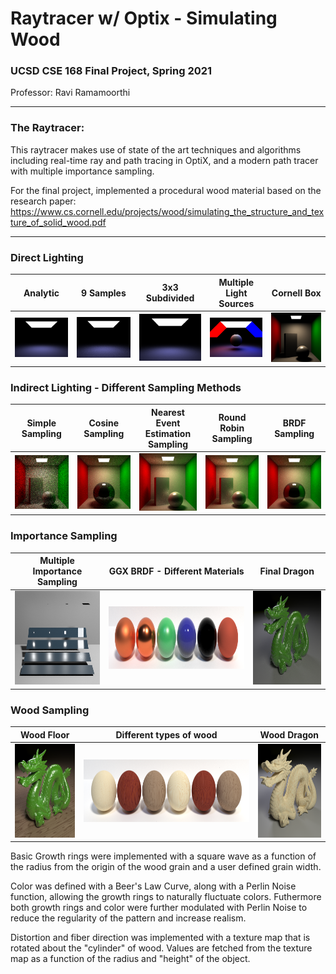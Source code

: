# Raytracer w/ Optix - Simulating Wood
### UCSD CSE 168 Final Project, Spring 2021

Professor: Ravi Ramamoorthi

---

### The Raytracer:
This raytracer makes use of state of the art techniques and algorithms including real-time ray and path tracing in OptiX, and a modern path tracer with multiple importance sampling.

For the final project, implemented a procedural wood material based on the research paper:
https://www.cs.cornell.edu/projects/wood/simulating_the_structure_and_texture_of_solid_wood.pdf

---

### Direct Lighting

|Analytic|9 Samples|3x3 Subdivided|Multiple <br> Light Sources|Cornell Box|
|:-:|:-:|:-:|:-:|:-:|
| <img src="https://github.com/TobeyPineda/Raytracer-with-Optix-and-Wood-Simulation/blob/main/Images/analytic.png" width="150" /> |  <img src="https://github.com/TobeyPineda/Raytracer-with-Optix-and-Wood-Simulation/blob/main/Images/direct9.png" width="150" /> | <img src="https://github.com/TobeyPineda/Raytracer-with-Optix-and-Wood-Simulation/blob/main/Images/direct3x3.png" width="150" /> |<img src="https://github.com/TobeyPineda/Raytracer-with-Optix-and-Wood-Simulation/blob/main/Images/sphere.png" width="150" /> |<img src="https://github.com/TobeyPineda/Raytracer-with-Optix-and-Wood-Simulation/blob/main/Images/cornell.png" width="150" /> |

### Indirect Lighting - Different Sampling Methods
	
|Simple Sampling|Cosine Sampling|Nearest Event <br> Estimation Sampling|Round Robin <br> Sampling|BRDF Sampling|
|:-:|:-:|:-:|:-:|:-:|
| <img src="https://github.com/TobeyPineda/Raytracer-with-Optix-and-Wood-Simulation/blob/main/Images/cornellSimple.png" width="150" /> | <img src="https://github.com/TobeyPineda/Raytracer-with-Optix-and-Wood-Simulation/blob/main/Images/cornellCosine.png" width="150" /> |  <img src="https://github.com/TobeyPineda/Raytracer-with-Optix-and-Wood-Simulation/blob/main/Images/cornellNEE.png" width="150" /> |<img src="https://github.com/TobeyPineda/Raytracer-with-Optix-and-Wood-Simulation/blob/main/Images/cornellRR.png" width="150" /> | <img src="https://github.com/TobeyPineda/Raytracer-with-Optix-and-Wood-Simulation/blob/main/Images/cornellBRDF.png" width="150" /> |

### Importance Sampling
	
|Multiple <br> Importance Sampling|GGX BRDF - Different Materials|Final Dragon|
|:-:|:-:|:-:|
| <img src="https://github.com/TobeyPineda/Raytracer-with-Optix-and-Wood-Simulation/blob/main/Images/mis.png"  height="150" /> | <img src="https://github.com/TobeyPineda/Raytracer-with-Optix-and-Wood-Simulation/blob/main/Images/ggxHighSamples.png"  height="100"/> |  <img src="https://github.com/TobeyPineda/Raytracer-with-Optix-and-Wood-Simulation/blob/main/Images/dragonBRDF.png" height="150" /> |

### Wood Sampling

|Wood Floor|Different types of wood|Wood Dragon|
|:-:|:-:|:-:|
| <img src="https://github.com/TobeyPineda/Raytracer-with-Optix-and-Wood-Simulation/blob/main/Images/dragonWoodFloor.png"  height="150" /> | <img src="https://github.com/TobeyPineda/Raytracer-with-Optix-and-Wood-Simulation/blob/main/Images/ggxWood.png"  height="100"/> |  <img src="https://github.com/TobeyPineda/Raytracer-with-Optix-and-Wood-Simulation/blob/main/Images/dragonWood.png" height="150" /> |

Basic Growth rings were implemented with a square wave as a function of the radius from the origin of the wood grain and a user defined grain width.

Color was defined with a Beer's Law Curve, along with a Perlin Noise function, allowing the growth rings to naturally fluctuate colors. Futhermore both growth rings and color were further modulated with Perlin Noise to reduce the regularity of the pattern and increase realism.

Distortion and fiber direction was implemented with a texture map that is rotated about the "cylinder" of wood. Values are fetched from the texture map as a function of the radius and "height" of the object.

